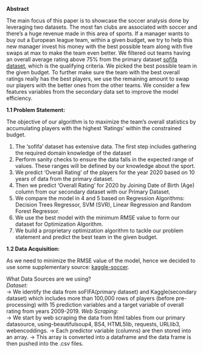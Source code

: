 **Abstract**

The main focus of this paper is to showcase the soccer analysis done by leveraging two datasets. The most fan clubs are associated with soccer and there’s a huge revenue made in this area of sports. If a manager wants to buy out a European league team, within a given budget, we try to help this new manager invest his money with the best possible team along with five swaps at max to make the team even better. We filtered out teams having an overall average rating above 75% from the primary dataset [sofifa dataset](https://sofifa.com/), which is the qualifying criteria. We picked the best possible team in the given budget. To further make sure the team with the best overall ratings really has the best players, we use the remaining amount to swap our players with the better ones from the other teams. We consider a few features variables from the secondary data set to improve the model efficiency. 


**1.1 Problem Statement:**

The objective of our algorithm is to maximize the team’s overall statistics by accumulating players with the highest ‘Ratings’ within the constrained budget.<br>
1. The ‘sofifa’ dataset has extensive data. The first step includes gathering the required domain knowledge of the dataset<br>
2. Perform sanity checks to ensure the data falls in the expected range of values. These ranges will be defined by our knowledge about the sport.
3. We predict ‘Overall Rating’ of the players for the year 2020 based on 10 years of data from the primary dataset. 
4. Then we predict ‘Overall Rating’ for 2020 by Joining Date of Birth (Age) column from our secondary dataset with our Primary Dataset.
5. We compare the model in 4 and 5 based on Regression Algorithms: Decision Trees Regressor, SVM (SVR), Linear Regression and Random Forest Regressor. 
6. We use the best model with the minimum RMSE value to form our dataset for Optimization Algorithm.
7. We build a proprietary optimization algorithm to tackle our problem statement and predict the best team in the given budget.


**1.2 Data Acquisition:**

As we need to minimize the RMSE value of the model, hence we decided to use some supplementary source: [kaggle-soccer](https://www.kaggle.com/hugomathien/soccer).<br>

What Data Sources are we using?<br>
*Dataset:*<br>
-> We identify the data from soFIFA(primary dataset) and Kaggle(secondary dataset) which includes more than 100,000 rows of players (before pre-processing) with 15 prediction variables and a target variable of overall rating from years 2009-2019. 
*Web Scraping:* <br>
-> We start by web scraping the data from html tables from our primary datasource, using-beautifulsoup4, BS4, HTML5lib, requests, URLlib3, webencoddings.
-> Each predictor variable (columns) are then stored into an array.
-> This array is converted into a dataframe and the data frame is then pushed into the .csv files.


